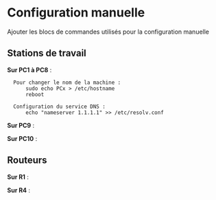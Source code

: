 # Configuration manuelle

Ajouter les blocs de commandes utilisés pour la configuration manuelle

## Stations de travail

**Sur PC1 à PC8** :
      
      Pour changer le nom de la machine :
          sudo echo PCx > /etc/hostname
          reboot

      Configuration du service DNS :
          echo "nameserver 1.1.1.1" >> /etc/resolv.conf

**Sur PC9** :


**Sur PC10** :


## Routeurs

**Sur R1** :



**Sur R4** :


